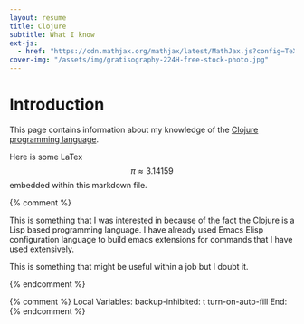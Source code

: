 ```yaml
---
layout: resume
title: Clojure
subtitle: What I know
ext-js:
  - href: "https://cdn.mathjax.org/mathjax/latest/MathJax.js?config=TeX-MML-AM_CHTML"
cover-img: "/assets/img/gratisography-224H-free-stock-photo.jpg"
---
```


# Introduction

This page contains information about my knowledge of the [Clojure programming language](https://clojure.org).

Here is some LaTex $$\pi \approx 3.14159$$ embedded within this markdown file.


{% comment %}

This is something that I was interested in because of the fact the Clojure is a Lisp based programming language.
I have already used Emacs Elisp configuration language to build emacs extensions for commands that I have used
extensively.

This is something that might be useful within a job but I doubt it.

{% endcomment %}

{% comment %}
Local Variables:
backup-inhibited: t
turn-on-auto-fill
End:
{% endcomment %}
